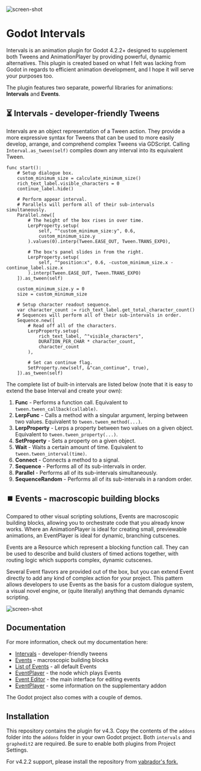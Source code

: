 ![screen-shot](https://github.com/fauxhaus/godot-intervals/blob/main/readme/banner.png)

# Godot Intervals

Intervals is an animation plugin for Godot 4.2.2+ designed to supplement both Tweens and AnimationPlayer by providing powerful, dynamic alternatives.
This plugin is created based on what I felt was lacking from Godot in regards to efficient animation development, and I hope it will serve your purposes too.

The plugin features two separate, powerful libraries for animations: **Intervals** and **Events**.

## ⏳ Intervals - developer-friendly Tweens

Intervals are an object representation of a Tween action. They provide a more expressive syntax for Tweens that can be used to more easily develop, arrange, and comprehend complex Tweens via GDScript.
Calling `Interval.as_tween(self)` compiles down any interval into its equivalent Tween.

```gdscript
func start():
	# Setup dialogue box.
	custom_minimum_size = calculate_minimum_size()
	rich_text_label.visible_characters = 0
	continue_label.hide()
	
	# Perform appear interval.
	# Parallels will perform all of their sub-intervals simultaneously.
	Parallel.new([
		# The height of the box rises in over time.
		LerpProperty.setup(
			self, ^"custom_minimum_size:y", 0.6,
			custom_minimum_size.y
		).values(0).interp(Tween.EASE_OUT, Tween.TRANS_EXPO),
		
		# The box's panel slides in from the right.
		LerpProperty.setup(
			self, ^"position:x", 0.6, -custom_minimum_size.x - continue_label.size.x
		).interp(Tween.EASE_OUT, Tween.TRANS_EXPO)
	]).as_tween(self)
	
	custom_minimum_size.y = 0
	size = custom_minimum_size
	
	# Setup character readout sequence.
	var character_count := rich_text_label.get_total_character_count()
	# Sequences will perform all of their sub-intervals in order.
	Sequence.new([
		# Read off all of the characters.
		LerpProperty.setup(
			rich_text_label, ^"visible_characters",
			DURATION_PER_CHAR * character_count,
			character_count
		),
		
		# Set can continue flag.
		SetProperty.new(self, &"can_continue", true),
	]).as_tween(self)
```

The complete list of built-in intervals are listed below (note that it is easy to extend the base Interval and create your own):
1. **Func** - Performs a function call. Equivalent to `tween.tween_callback(callable)`.
2. **LerpFunc** - Calls a method with a singular argument, lerping between two values. Equivalent to `tween.tween_method(...)`.
3. **LerpProperty** - Lerps a property between two values on a given object. Equivalent to `tween.tween_property(...)`.
4. **SetProperty** - Sets a property on a given object.
5. **Wait** - Waits a certain amount of time. Equivalent to `tween.tween_interval(time)`.
6. **Connect** - Connects a method to a signal.
7. **Sequence** - Performs all of its sub-intervals in order.
8. **Parallel** - Performs all of its sub-intervals simultaneously.
9. **SequenceRandom** - Performs all of its sub-intervals in a random order.

## ⏹️ Events - macroscopic building blocks

Compared to other visual scripting solutions, Events are macroscopic building blocks, allowing you to orchestrate code that you already know works. Where an AnimationPlayer is ideal for creating small, previewable animations, an EventPlayer is ideal for dynamic, branching cutscenes.

Events are a Resource which represent a blocking function call. They can be used to describe and build clusters of timed actions together, with routing logic which supports complex, dynamic cutscenes.

Several Event flavors are provided out of the box, but you can extend Event directly to add any kind of complex action for your project. This pattern allows developers to use Events as the basis for a custom dialogue system, a visual novel engine, or (quite literally) anything that demands dynamic scripting.

![screen-shot](https://github.com/fauxhaus/godot-intervals/blob/main/readme/pic01.png)

## Documentation

For more information, check out my documentation here:
- [Intervals](https://github.com/dog-on-moon/godot-intervals/tree/main/docs/intervals.md) - developer-friendly tweens
- [Events](https://github.com/dog-on-moon/godot-intervals/tree/main/docs/events.md) - macroscopic building blocks
- [List of Events](https://github.com/dog-on-moon/godot-intervals/tree/main/docs/event_list.md) - all default Events
- [EventPlayer](https://github.com/dog-on-moon/godot-intervals/tree/main/docs/event_player.md) - the node which plays Events
- [Event Editor](https://github.com/dog-on-moon/godot-intervals/tree/main/docs/event_editor.md) - the main interface for editing events
- [EventPlayer](https://github.com/dog-on-moon/godot-intervals/tree/main/docs/graph_edit_2.md) - some information on the supplementary addon

The Godot project also comes with a couple of demos.

## Installation

This repository contains the plugin for v4.3. Copy the contents of the `addons` folder into the `addons` folder in your own Godot project. Both `intervals` and `graphedit2` are required. Be sure to enable both plugins from Project Settings.

For v4.2.2 support, please install the repository from [vabrador's fork.](https://github.com/vabrador/godot-intervals/tree/backport-4.2)
